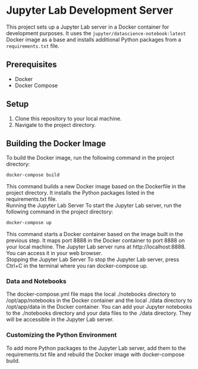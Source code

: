 # Jupyter Lab Development Server

This project sets up a Jupyter Lab server in a Docker container for development purposes. It uses
the `jupyter/datascience-notebook:latest` Docker image as a base and installs additional Python packages from
a `requirements.txt` file.

## Prerequisites

- Docker
- Docker Compose

## Setup

1. Clone this repository to your local machine.
2. Navigate to the project directory.

## Building the Docker Image

To build the Docker image, run the following command in the project directory:

```bash
docker-compose build
```

This command builds a new Docker image based on the Dockerfile in the project directory. It installs the Python packages
listed in the requirements.txt file.  
Running the Jupyter Lab Server
To start the Jupyter Lab server, run the following command in the project directory:

```bash
docker-compose up
```

This command starts a Docker container based on the image built in the previous step. It maps port 8888 in the Docker
container to port 8888 on your local machine. The Jupyter Lab server runs at http://localhost:8888. You can access it in
your web browser.  
Stopping the Jupyter Lab Server
To stop the Jupyter Lab server, press Ctrl+C in the terminal where you ran docker-compose up.

### Data and Notebooks

The docker-compose.yml file maps the local ./notebooks directory to /opt/app/notebooks in the Docker container and the
local ./data directory to /opt/app/data in the Docker container. You can add your Jupyter notebooks to the ./notebooks
directory and your data files to the ./data directory. They will be accessible in the Jupyter Lab server.

### Customizing the Python Environment

To add more Python packages to the Jupyter Lab server, add them to the requirements.txt file and rebuild the Docker
image with docker-compose build.